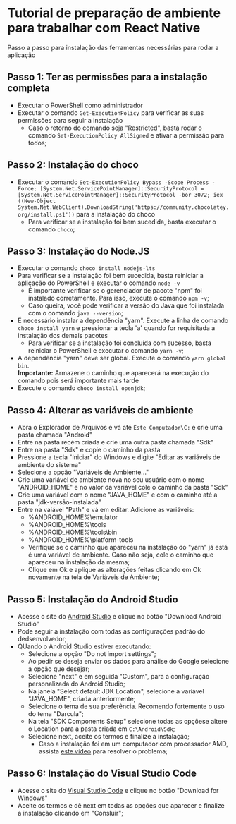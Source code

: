 # Tutorial de preparação de ambiente para trabalhar com React Native
Passo a passo para instalação das ferramentas necessárias para rodar a aplicação<br>
## Passo 1: Ter as permissões para a instalação completa
- Executar o PowerShell como administrador
- Executar o comando `Get-ExecutionPolicy` para verificar as suas permissões para seguir a instalação
    - Caso o retorno do comando seja "Restricted", basta rodar o comando `Set-ExecutionPolicy AllSigned` e ativar a permissão para todos;
## Passo 2: Instalação do choco
- Executar o comando `Set-ExecutionPolicy Bypass -Scope Process -Force; [System.Net.ServicePointManager]::SecurityProtocol = [System.Net.ServicePointManager]::SecurityProtocol -bor 3072; iex ((New-Object System.Net.WebClient).DownloadString('https://community.chocolatey.org/install.ps1'))` para a instalação do choco
    - Para verificar se a instalação foi bem sucedida, basta executar o comando `choco`;
## Passo 3: Instalação do Node.JS
- Executar o comando `choco install nodejs-lts`
- Para verificar se a instalação foi bem sucedida, basta reiniciar a aplicação do PowerShell e executar o comando `node -v`
    - É importante verificar se o gerenciador de pacote "npm" foi instalado corretamente. Para isso, execute o comando `npm -v`;
    - Caso queira, você pode verificar a versão do Java que foi instalada com o comando `java --version`;
- É necessário instalar a dependência "yarn". Execute a linha de comando `choco install yarn` e pressionar a tecla 'a' quando for requisitada a instalação dos demais pacotes
    - Para verificar se a instalação foi concluída com sucesso, basta reiniciar o PowerShell e executar o comando `yarn -v`;
- A dependência "yarn" deve ser global. Execute o comando `yarn global bin`. <br>
**Importante:** Armazene o caminho que aparecerá na execução do comando pois será importante mais tarde
- Execute o comando `choco install openjdk`;
## Passo 4: Alterar as variáveis de ambiente
- Abra o Explorador de Arquivos e vá até `Este Computador\C:` e crie uma pasta chamada "Android"
- Entre na pasta recém criada e crie uma outra pasta chamada "Sdk"
- Entre na pasta "Sdk" e copie o caminho da pasta
- Pressione a tecla "Iniciar" do Windows e digite "Editar as variáveis de ambiente do sistema"
- Selecione a opção "Variáveis de Ambiente..."
- Crie uma variável de ambiente nova no seu usuário com o nome "ANDROID_HOME" e no valor da variável cole o caminho da pasta "Sdk"
- Crie uma variável com o nome "JAVA_HOME" e com o caminho até a pasta "jdk-versão-instalada"
- Entre na vaiável "Path" e vá em editar. Adicione as variáveis:
    - %ANDROID_HOME%\emulator
    - %ANDROID_HOME%\tools
    - %ANDROID_HOME%\tools\bin
    - %ANDROID_HOME%\platform-tools
    - Verifique se o caminho que apareceu na instalação do "yarn" já está é uma variável de ambiente. Caso não seja, cole o caminho que apareceu na instalação da mesma;
    - Clique em Ok e aplique as alterações feitas clicando em Ok novamente na tela de Variáveis de Ambiente;
## Passo 5: Instalação do Android Studio
- Acesse o site do [Android Studio](https://developer.android.com/studio) e clique no botão "Download Android Studio"
- Pode seguir a instalação com todas as configurações padrão do dedsenvolvedor;
- QUando o Android Studio estiver executando:
    - Selecione a opção "Do not import settings";
    - Ao pedir se deseja enviar os dados para análise do Google selecione a opção que desejar;
    - Selecione "next" e em seguida "Custom", para a configuração personalizada do Android Studio;
    - Na janela "Select default JDK Location", selecione a variável "JAVA_HOME", criada anteriormente;
    - Selecione o tema de sua preferência. Recomendo fortemente o uso do tema "Darcula";
    - Na tela "SDK Components Setup" selecione todas as opçõese altere o Location para a pasta criada em `C:\Android\Sdk`;
    - Selecione next, aceite os termos e finalize a instalação;
        - Caso a instalação foi em um computador com processador AMD, assista [este vídeo](https://www.youtube.com/watch?v=Y1WhS2yuF8I) para resolver o problema;
## Passo 6: Instalação do Visual Studio Code
- Acesse o site do [Visual Studio Code](https://code.visualstudio.com) e clique no botão "Download for Windows"
- Aceite os termos e dê next em todas as opções que aparecer e finalize a instalação clicando em "Consluir";

